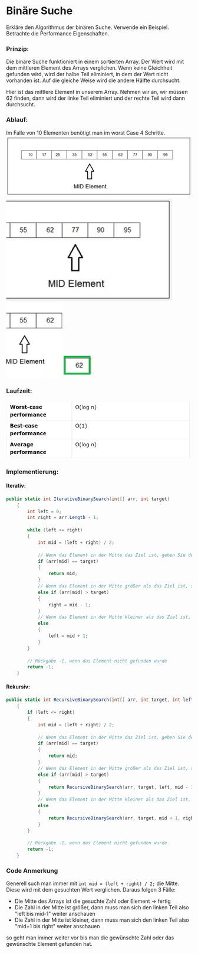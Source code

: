 # Binäre Suche

Erkläre den Algorithmus der binären Suche. Verwende ein Beispiel. Betrachte die Performance Eigenschaften.

### Prinzip:
Die binäre Suche funktioniert in einem sortierten Array. Der Wert wird mit dem mittleren Element des Arrays verglichen. Wenn keine Gleichheit gefunden wird, wird der halbe Teil eliminiert, in dem der Wert nicht vorhanden ist. Auf die gleiche Weise wird die andere Hälfte durchsucht.

Hier ist das mittlere Element in unserem Array. Nehmen wir an, wir müssen 62 finden, dann wird der linke Teil eliminiert und der rechte Teil wird dann durchsucht.

### Ablauf:
Im Falle von 10 Elementen benötigt man im worst Case 4 Schritte.
![Step 1](./img/binarySearch1.png)
![Step 2](./img/binarySearch2.png)
![Step 3](./img/binarySearch3.png)
![Step 4](./img/binarySearch4.png)

### Laufzeit:
![Laufzeit Tablle](./img/binarySearchO.png)

### Implementierung:
#### Iterativ:
```c#
public static int IterativeBinarySearch(int[] arr, int target)
    {
        int left = 0;
        int right = arr.Length - 1;

        while (left <= right)
        {
            int mid = (left + right) / 2;

            // Wenn das Element in der Mitte das Ziel ist, geben Sie den Index zurück
            if (arr[mid] == target)
            {
                return mid;
            }
            // Wenn das Element in der Mitte größer als das Ziel ist, suchen Sie im linken Teil weiter
            else if (arr[mid] > target)
            {
                right = mid - 1;
            }
            // Wenn das Element in der Mitte kleiner als das Ziel ist, suchen Sie im rechten Teil weiter
            else
            {
                left = mid + 1;
            }
        }

        // Rückgabe -1, wenn das Element nicht gefunden wurde
        return -1;
    }

```

#### Rekursiv:
```c#
public static int RecursiveBinarySearch(int[] arr, int target, int left, int right)
    {
        if (left <= right)
        {
            int mid = (left + right) / 2;

            // Wenn das Element in der Mitte das Ziel ist, geben Sie den Index zurück
            if (arr[mid] == target)
            {
                return mid;
            }
            // Wenn das Element in der Mitte größer als das Ziel ist, suchen Sie im linken Teil weiter
            else if (arr[mid] > target)
            {
                return RecursiveBinarySearch(arr, target, left, mid - 1);
            }
            // Wenn das Element in der Mitte kleiner als das Ziel ist, suchen Sie im rechten Teil weiter
            else
            {
                return RecursiveBinarySearch(arr, target, mid + 1, right);
            }
        }

        // Rückgabe -1, wenn das Element nicht gefunden wurde
        return -1;
    }
```

### Code Anmerkung
Generell such man immer mit ```int mid = (left + right) / 2;``` die Mitte. Diese wird mit dem gesuchten Wert verglichen. Daraus folgen 3 Fälle:

- Die Mitte des Arrays ist die gesuchte Zahl oder Element -> fertig
- Die Zahl in der Mitte ist größer, dann muss man sich den linken Teil also "left bis mid-1" weiter anschauen
- Die Zahl in der Mitte ist kleiner, dann muss man sich den linken Teil also "mid+1 bis right" weiter anschauen

so geht man immer weiter vor bis man die gewünschte Zahl oder das gewünschte Element gefunden hat.